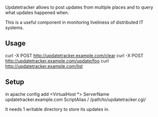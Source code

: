 Updatetracker allows to post updates from multiple places and to query what updates happened when.

This is a useful component in monitoring liveliness of distributed IT systems.

## Usage

curl -X POST http://updatetracker.example.com/clear
curl -X POST http://updatetracker.example.com/update/foo
curl http://updatetracker.example.com/list

## Setup

in apache config add
<VirtualHost *>
  ServerName updatetracker.example.com
  ScriptAlias / /path/to/updatetracker.cgi/
</VirtualHost>

It needs 1 writable directory to store its updates in.
